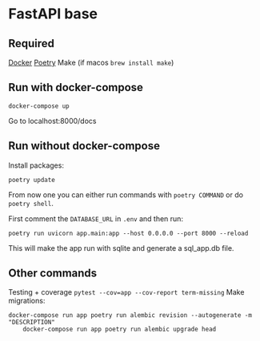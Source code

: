 # FastAPI base

## Required
[Docker](https://docs.docker.com/engine/install/)
[Poetry](https://python-poetry.org/docs/)
Make (if macos `brew install make`)

## Run with docker-compose
```
docker-compose up
```
Go to localhost:8000/docs


## Run without docker-compose
Install packages:
```
poetry update
```

From now one you can either run commands with `poetry COMMAND` or do `poetry shell`.

First comment the `DATABASE_URL` in `.env` and then run:
```
poetry run uvicorn app.main:app --host 0.0.0.0 --port 8000 --reload
```
This will make the app run with sqlite and generate a sql_app.db file.


## Other commands
Testing + coverage `pytest --cov=app --cov-report term-missing`
Make migrations:
```
docker-compose run app poetry run alembic revision --autogenerate -m "DESCRIPTION"
	docker-compose run app poetry run alembic upgrade head
```
